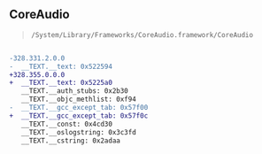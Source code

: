 ## CoreAudio

> `/System/Library/Frameworks/CoreAudio.framework/CoreAudio`

```diff

-328.331.2.0.0
-  __TEXT.__text: 0x522594
+328.355.0.0.0
+  __TEXT.__text: 0x5225a0
   __TEXT.__auth_stubs: 0x2b30
   __TEXT.__objc_methlist: 0xf94
-  __TEXT.__gcc_except_tab: 0x57f00
+  __TEXT.__gcc_except_tab: 0x57f0c
   __TEXT.__const: 0x4cd30
   __TEXT.__oslogstring: 0x3c3fd
   __TEXT.__cstring: 0x2adaa

```
